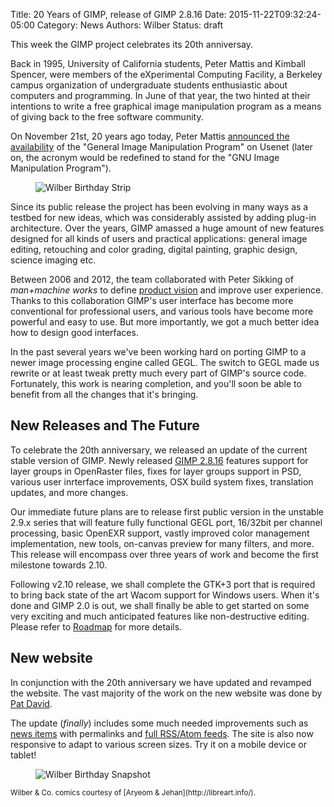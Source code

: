Title: 20 Years of GIMP, release of GIMP 2.8.16
Date: 2015-11-22T09:32:24-05:00
Category: News
Authors: Wilber
Status: draft

This week the GIMP project celebrates its 20th anniversay.

Back in 1995, University of California students, Peter Mattis and Kimball Spencer, were members of the eXperimental Computing Facility, a Berkeley campus organization of undergraduate students enthusiastic about computers and programming. In June of that year, the two hinted at their intentions to write a free graphical image manipulation program as a means of giving back to the free software community.

On November 21st, 20 years ago today, Peter Mattis [announced the availability](/about/prehistory.html#november-1995-an-announcement) of the "General Image Manipulation Program" on Usenet (later on, the acronym would be redefined to stand for the "GNU Image Manipulation Program"). 

<figure>
<img src='{filename}./images/201512birthday_975.png' alt='Wilber Birthday Strip'/>
</figure>

Since its public release the project has been evolving in many ways as a testbed for new ideas, which was considerably assisted by adding plug-in architecture. Over the years, GIMP amassed a huge amount of new features designed for all kinds of users and practical applications: general image editing, retouching and color grading, digital painting, graphic design, science imaging etc.

Between 2006 and 2012, the team collaborated with Peter Sikking of _man+machine works_ to define [product vision](http://gui.gimp.org/index.php/GIMP_UI_Redesign#product_vision) and improve user experience. Thanks to this collaboration GIMP's user interface has become more conventional for professional users, and various tools have become more powerful and easy to use. But more importantly, we got a much better idea how to design good interfaces.

In the past several years we've been working hard on porting GIMP to a newer image processing engine called GEGL. The switch to GEGL made us rewrite or at least tweak pretty much every part of GIMP's source code. Fortunately, this work is nearing completion, and you'll soon be able to benefit from all the changes that it's bringing.

## New Releases and The Future

To celebrate the 20th anniversary, we released an update of the current stable version of GIMP. Newly released [GIMP 2.8.16](/downloads/) features support for layer groups in OpenRaster files, fixes for layer groups support in PSD, various user inrterface improvements, OSX build system fixes, translation updates, and more changes.

Our immediate future plans are to release first public version in the unstable 2.9.x series that will feature fully functional GEGL port, 16/32bit per channel processing, basic OpenEXR support, vastly improved color management implementation, new tools, on-canvas preview for many filters, and more. This release will encompass over three years of work and become the first milestone towards 2.10.

Following v2.10 release, we shall complete the GTK+3 port that is required to bring back state of the art Wacom support for Windows users. When it's done and GIMP 2.0 is out, we shall finally be able to get started on some very exciting and much anticipated features like non-destructive editing. Please refer to [Roadmap](http://wiki.gimp.org/wiki/Roadmap) for more details.

## New website

In conjunction with the 20th anniversary we have updated and revamped the website. 
The vast majority of the work on the new website was done by [Pat David](http://blog.patdavid.net/).

The update (*finally*) includes some much needed improvements such as [news items] with permalinks and [full RSS/Atom feeds][].
The site is also now responsive to adapt to various screen sizes.
Try it on a mobile device or tablet!

[News items]: //www.gimp.org/news/
[full RSS/Atom feeds]: //www.gimp.org/feeds/atom.xml

<figure>
<img src='{filename}images/birthday2_500.png' alt='Wilber Birthday Snapshot' />
</figure>

<small>
Wilber & Co. comics courtesy of [Aryeom & Jehan](http://libreart.info/).
</small>
